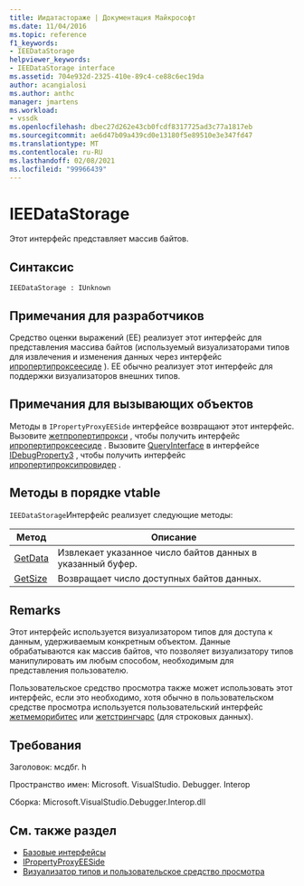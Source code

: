 ```yaml
---
title: Иидатастораже | Документация Майкрософт
ms.date: 11/04/2016
ms.topic: reference
f1_keywords:
- IEEDataStorage
helpviewer_keywords:
- IEEDataStorage interface
ms.assetid: 704e932d-2325-410e-89c4-ce88c6ec19da
author: acangialosi
ms.author: anthc
manager: jmartens
ms.workload:
- vssdk
ms.openlocfilehash: dbec27d262e43cb0fcdf8317725ad3c77a1817eb
ms.sourcegitcommit: ae6d47b09a439cd0e13180f5e89510e3e347fd47
ms.translationtype: MT
ms.contentlocale: ru-RU
ms.lasthandoff: 02/08/2021
ms.locfileid: "99966439"
---
```

# <a name="ieedatastorage"></a>IEEDataStorage
Этот интерфейс представляет массив байтов.

## <a name="syntax"></a>Синтаксис

```
IEEDataStorage : IUnknown
```

## <a name="notes-for-implementers"></a>Примечания для разработчиков
 Средство оценки выражений (EE) реализует этот интерфейс для представления массива байтов (используемый визуализаторами типов для извлечения и изменения данных через интерфейс [ипропертипроксеесиде](../../../extensibility/debugger/reference/ipropertyproxyeeside.md) ). EE обычно реализует этот интерфейс для поддержки визуализаторов внешних типов.

## <a name="notes-for-callers"></a>Примечания для вызывающих объектов
 Методы в `IPropertyProxyEESide` интерфейсе возвращают этот интерфейс. Вызовите [жетпропертипрокси](../../../extensibility/debugger/reference/ipropertyproxyprovider-getpropertyproxy.md) , чтобы получить интерфейс [ипропертипроксеесиде](../../../extensibility/debugger/reference/ipropertyproxyeeside.md) . Вызовите [QueryInterface](/cpp/atl/queryinterface) в интерфейсе [IDebugProperty3](../../../extensibility/debugger/reference/idebugproperty3.md) , чтобы получить интерфейс [ипропертипроксипровидер](../../../extensibility/debugger/reference/ipropertyproxyprovider.md) .

## <a name="methods-in-vtable-order"></a>Методы в порядке vtable
 `IEEDataStorage`Интерфейс реализует следующие методы:

|Метод|Описание|
|------------|-----------------|
|[GetData](../../../extensibility/debugger/reference/ieedatastorage-getdata.md)|Извлекает указанное число байтов данных в указанный буфер.|
|[GetSize](../../../extensibility/debugger/reference/ieedatastorage-getsize.md)|Возвращает число доступных байтов данных.|

## <a name="remarks"></a>Remarks
 Этот интерфейс используется визуализатором типов для доступа к данным, удерживаемым конкретным объектом. Данные обрабатываются как массив байтов, что позволяет визуализатору типов манипулировать им любым способом, необходимым для представления пользователю.

 Пользовательское средство просмотра также может использовать этот интерфейс, если это необходимо, хотя обычно в пользовательском средстве просмотра используется пользовательский интерфейс [жетмеморибитес](../../../extensibility/debugger/reference/idebugproperty2-getmemorybytes.md) или [жетстрингчарс](../../../extensibility/debugger/reference/idebugproperty3-getstringchars.md) (для строковых данных).

## <a name="requirements"></a>Требования
 Заголовок: мсдбг. h

 Пространство имен: Microsoft. VisualStudio. Debugger. Interop

 Сборка: Microsoft.VisualStudio.Debugger.Interop.dll

## <a name="see-also"></a>См. также раздел
- [Базовые интерфейсы](../../../extensibility/debugger/reference/core-interfaces.md)
- [IPropertyProxyEESide](../../../extensibility/debugger/reference/ipropertyproxyeeside.md)
- [Визуализатор типов и пользовательское средство просмотра](../../../extensibility/debugger/type-visualizer-and-custom-viewer.md)
